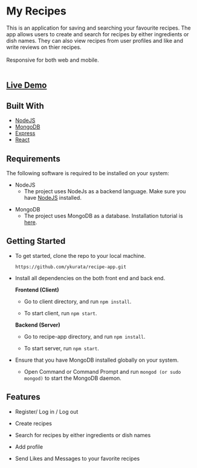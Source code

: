 # My Recipes

This is an application for saving and searching your favourite recipes.
The app allows users to create and search for recipes by either ingredients or dish names.
They can also view recipes from user profiles and like and write reviews on thier recipes.<br></br>
Responsive for both web and mobile.<br></br>
## [**Live Demo**](https://yasuko-my-recipes.herokuapp.com/)

## Built With 

* [NodeJS](https://nodejs.org/en/download/)
* [MongoDB](https://www.mongodb.com/)
* [Express](https://expressjs.com/)
* [React](https://reactjs.org/)

## Requirements

The following software is required to be installed on your system:

* NodeJS
    * The project uses NodeJs as a backend language. Make sure you have [NodeJS] installed.

[NodeJS]: https://nodejs.org/en/download/
    
* MongoDB 
    * The project uses MongoDB as a database. Installation tutorial is [here].

[here]: https://docs.mongodb.com/manual/installation/


## Getting Started 

* To get started, clone the repo to your local machine.

    ```https://github.com/ykurata/recipe-app.git```

* Install all dependencies on the both front end and back end. 

    **Frontend (Client)**

    * Go to client directory, and run `npm install`.

    * To start client, run `npm start`.

    **Backend (Server)**
        
    * Go to recipe-app directory, and run `npm install`.

    * To start server, run `npm start`.

* Ensure that you have MongoDB installed globally on your system.

    *  Open Command or Command Prompt and run `mongod (or sudo mongod)` to start 
        the MongoDB daemon.


## Features
* Register/ Log in / Log out

* Create recipes 

* Search for recipes by either ingredients or dish names

* Add profile

* Send Likes and Messages to your favorite recipes